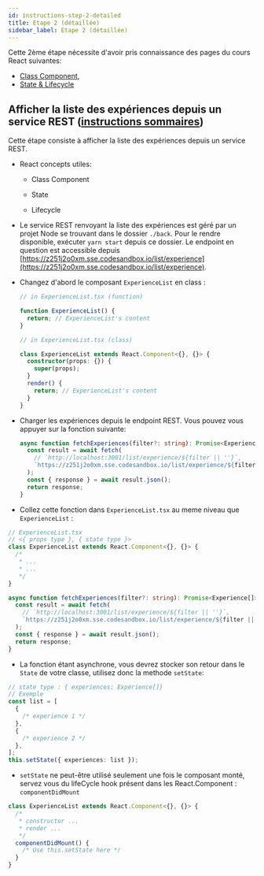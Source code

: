```yaml
---
id: instructions-step-2-detailed
title: Etape 2 (détaillée)
sidebar_label: Etape 2 (détaillée)
---
```


Cette 2ème étape nécessite d'avoir pris connaissance des pages du cours React suivantes:

- [Class Component](../react-class-component),
- [State & Lifecycle](../react/react-state-and-lifecycle)

## Afficher la liste des expériences depuis un service REST ([instructions sommaires](./step-2-summary.md))

Cette étape consiste à afficher la liste des expériences depuis un service REST.

- React concepts utiles:

  - Class Component

  - State

  - Lifecycle

- Le service REST renvoyant la liste des expériences est géré par un projet Node se trouvant dans le dossier `./back`. Pour le rendre disponible, exécuter `yarn start` depuis ce dossier. Le endpoint en question est accessible depuis [https://z251j2o0xm.sse.codesandbox.io/list/experience](https://z251j2o0xm.sse.codesandbox.io/list/experience).

- Changez d'abord le composant `ExperienceList` en class :

  ```ts
  // in ExperienceList.tsx (function)

  function ExperienceList() {
    return; // ExperienceList's content
  }
  ```

  ```ts
  // in ExperienceList.tsx (class)

  class ExperienceList extends React.Component<{}, {}> {
    constructor(props: {}) {
      super(props);
    }
    render() {
      return; // ExperienceList's content
    }
  }
  ```

- Charger les expériences depuis le endpoint REST. Vous pouvez vous appuyer sur la fonction suivante:

  ```typescript
  async function fetchExperiences(filter?: string): Promise<Experience[]> {
    const result = await fetch(
      // `http://localhost:3001/list/experience/${filter || ''}`,
      `https://z251j2o0xm.sse.codesandbox.io/list/experience/${filter || ''}`,
    );
    const { response } = await result.json();
    return response;
  }
  ```

- Collez cette fonction dans `ExperienceList.tsx` au meme niveau que `ExperienceList` :

```ts
// ExperienceList.tsx
// <{ props type }, { state type }>
class ExperienceList extends React.Component<{}, {}> {
  /*
   * ...
   * ...
   */
}

async function fetchExperiences(filter?: string): Promise<Experience[]> {
  const result = await fetch(
    // `http://localhost:3001/list/experience/${filter || ''}`,
    `https://z251j2o0xm.sse.codesandbox.io/list/experience/${filter || ''}`,
  );
  const { response } = await result.json();
  return response;
}
```

- La fonction étant asynchrone, vous devrez stocker son retour dans le `State` de votre classe, utilisez donc la methode `setState`:

```ts
// state type : { experiences: Experience[]}
// Exemple
const list = [
  {
    /* experience 1 */
  },
  {
    /* experience 2 */
  },
];
this.setState({ experiences: list });
```

- `setState` ne peut-être utilisé seulement une fois le composant monté, servez vous du lifeCycle hook présent dans les React.Component : `componentDidMount`

```ts
class ExperienceList extends React.Component<{}, {}> {
  /*
   * constructor ...
   * render ...
   */
  componentDidMount() {
    /* Use this.setState here */
  }
}
```
